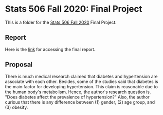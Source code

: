 # Stats 506 Fall 2020: Final Project
This is a folder for the [Stats 506 Fall 2020](https://github.com/jbhender/Stats506_F20) Final Project.



## Report
Here is the [link](https://raw.githack.com/skorsu/Stats506_Final_Project/main/Report.html) for accessing the final report.

## Proposal
There is much medical research claimed that diabetes and hypertension are associate with each other. Besides, some of the studies said that diabetes is the main factor for developing hypertension. This claim is reasonable due to the human body's metabolism. Hence, the author's research question is, "Does diabetes  affect the prevalence of hypertension?" Also, the author curious that there is any difference between (1) gender, (2) age group, and (3) obesity. 
